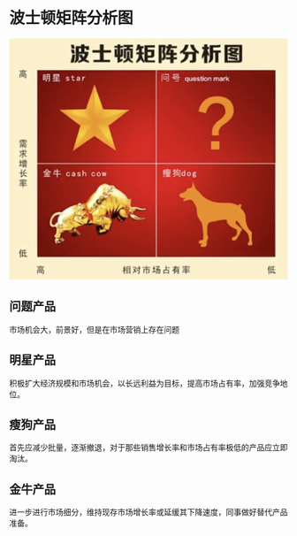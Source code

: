 # 波士顿矩阵分析图



![](Images/1.png)



## 问题产品

市场机会大，前景好，但是在市场营销上存在问题



## 明星产品

积极扩大经济规模和市场机会，以长远利益为目标，提高市场占有率，加强竞争地位。



## 瘦狗产品

首先应减少批量，逐渐撤退，对于那些销售增长率和市场占有率极低的产品应立即淘汰。



## 金牛产品

进一步进行市场细分，维持现存市场增长率或延缓其下降速度，同事做好替代产品准备。

